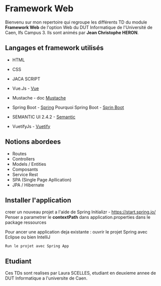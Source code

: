 Framework Web
=============

Bienvenu sur mon repertoire qui regroupe les différents TD du module **Framework Web**
de l'option Web du DUT Informatique de l'Université de Caen, Ifs Campus 3.
Ils sont animés par **Jean Christophe HERON**.



Langages et framework utilisés
------------------------------

* HTML
* CSS
* JACA SCRIPT
* Vue.Js - [Vue](https://vuejs.org/v2/guide/)

* Mustache - doc [Mustache](https://mustache.github.io/mustache.5.html)
* Spring Boot - [Spring](https://spring.io/)
Pourquoi Spring Boot - [Sprin Boot](https://spring.io/projects/spring-boot)

* SEMANTIC UI 2.4.2 - [Semantic](https://semantic-ui.com/)
* VuetifyJs - [Vuetify](https://vuetifyjs.com/en/getting-started/quick-start)

Notions abordees
----------------

* Routes
* Controllers
* Models / Entities
* Composants
* Service Rest
* SPA (Single Page Apllication)
* JPA / Hibernate

Installer l'application
-----------------------

creer un nouveau projet a l'aide de Spring Initializr - https://start.spring.io/
Penser a parametrer le **contextPath** dans application.properties dans le package ressources

Pour ancer une application deja existante :
	ouvrir le projet Spring avec Eclipse ou bien IntelliJ
	
	Run le projet avec Spring App
	






Etudiant
--------

Ces TDs sont realises par Laura SCELLES, etudiant en deuxieme annee de DUT Informatique
a l'universite de Caen.